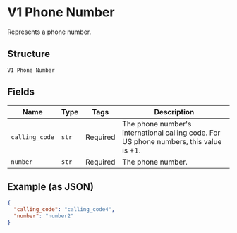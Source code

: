 
# V1 Phone Number

Represents a phone number.

## Structure

`V1 Phone Number`

## Fields

| Name | Type | Tags | Description |
|  --- | --- | --- | --- |
| `calling_code` | `str` | Required | The phone number's international calling code. For US phone numbers, this value is +1. |
| `number` | `str` | Required | The phone number. |

## Example (as JSON)

```json
{
  "calling_code": "calling_code4",
  "number": "number2"
}
```

